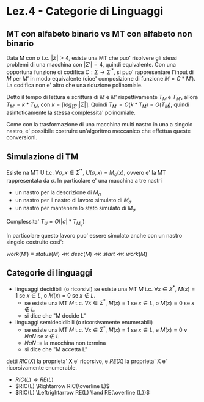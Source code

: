 # Lez.4 - Categorie di Linguaggi

## MT con alfabeto binario vs MT con alfabeto non binario

Data M con $\sigma$ t.c. $|\Sigma| > 4$, esiste una MT che puo' risolvere gli stessi problemi di una macchina con $|\Sigma'| = 4$, quindi equivalente.
Con una opportuna funzione di codifica $C : \Sigma \rightarrow \Sigma^{'*}$, si puo' rappresentare l'input di $M$ per $M'$ in modo equivalente (cioe' composizione di funzione $M = C * M'$).
La codifica non e' altro che una riduzione polinomiale.

Detto il tempo di lettura e scrittura di $M$ e $M'$ rispettivamente $T_{M}$ e $T_{M'}$, allora $T_{M'} = k * T_{M}$, con $k = \lceil {log_{|\Sigma'|}{|\Sigma|}} \rceil$. Quindi $T_{M'} = O(k * T_{M}) = O(T_{M})$, quindi asintoticamente la stessa complessita' polinomiale.

Come con la trasformazione di una macchina multi nastro in una a singolo nastro, e' possibile costruire un'algoritmo meccanico che effettua queste conversioni.

## Simulazione di TM

Esiste na MT U t.c. $\forall \sigma, x \in \Sigma^{'*}$, $U(\sigma, x) = M_{\sigma}(x)$, ovvero e' la MT rappresentata da $\sigma$.
In particolare e' una macchina a tre nastri
- un nastro per la descrizione di $M_{\sigma}$
- un nastro per il nastro di lavoro simulato di $M_{\sigma}$
- un nastro per mantenere lo stato simulato di $M_{\sigma}$

Complessita' $T_{U} = O(|\sigma| * T_{M_{\sigma}})$

In particolare questo lavoro puo' essere simulato anche con un nastro singolo costruito cosi':

$work(M') \equiv status(M) \lll desc(M) \lll start \lll work(M)$

## Categorie di linguaggi 

- linguaggi decidibili (o ricorsivi) se esiste una MT $M$ t.c. $\forall x \in \Sigma^*$, $M(x) = 1$ se $x \in L$, o $M(x) = 0$ se $x \not \in L$.
  - se esiste una MT $M$ t.c. $\forall x \in \Sigma^*$, $M(x) = 1$ se $x \in L$, o $M(x) = 0$ se $x \not \in L$.
  - si dice che "M decide L"
- linguaggi semidecidibili (o ricorsivamente enumerabili)
  - se esiste una MT $M$ t.c. $\forall x \in \Sigma^*$, $M(x) = 1$ se $x \in L$, e $M(x) = 0 \lor NaN$ se $x \not \in L$
  - $NaN$ := la macchina non termina
  - si dice che "M accetta L"

detti $RIC(X)$ la proprieta' X e' ricorsivo, e $RE(X)$ la proprieta' X e' ricorsivamente enumerable.

- $RIC(L) \Rightarrow RE(L)$
- $RIC(L) \Rightarrow RIC(\overline L)$
- $RIC(L) \Leftrightarrow RE(L) \land RE(\overline {L})$ 
